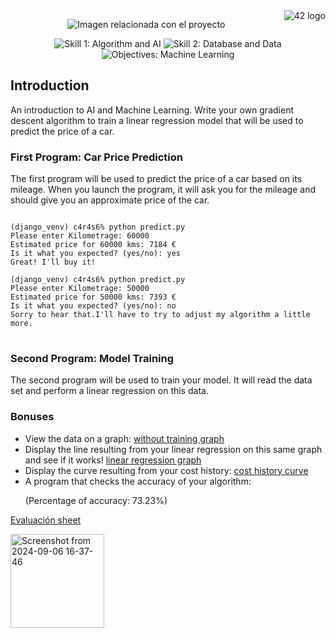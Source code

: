 <!-- Enlace al sitio 42 -->
<a href="https://www.42.fr/">
    <div>
        <img src="https://www.universfreebox.com/UserFiles/image/site_logo.gif" alt="42 logo" title="42" align="right" />
    </div>
</a>

<!-- Imagen centrada -->
<p align="center">
    <img src="https://user-images.githubusercontent.com/34480775/75110997-3a531400-5635-11ea-9e27-70a4de894c9e.JPG" alt="Imagen relacionada con el proyecto" />
</p>

<!-- Badges centrados -->
<p align="center">
    <img src="https://img.shields.io/badge/Skill%201-Algorithm&AI-9cf" alt="Skill 1: Algorithm and AI">
    <img src="https://img.shields.io/badge/Skill%202-DB%20%26%20Data-blue" alt="Skill 2: Database and Data">
    <img src="https://img.shields.io/badge/Objectives-Machine%20Learning-brightgreen" alt="Objectives: Machine Learning">
</p>

<!-- Introducción -->
<h2>Introduction</h2>
<p>
    An introduction to AI and Machine Learning. Write your own gradient descent algorithm to train a linear regression model that will be used to predict the price of a car.
</p>

<!-- Descripción del primer programa -->
<h3>First Program: Car Price Prediction</h3>
<p>
    The first program will be used to predict the price of a car based on its mileage. When you launch the program, it will ask you for the mileage and should give you an approximate price of the car.
</p>

<!-- Ejemplos de predicción -->
<pre>
<code>
(django_venv) c4r4s6% python predict.py
Please enter Kilometrage: 60000
Estimated price for 60000 kms: 7184 €
Is it what you expected? (yes/no): yes
Great! I'll buy it!

(django_venv) c4r4s6% python predict.py
Please enter Kilometrage: 50000
Estimated price for 50000 kms: 7393 €
Is it what you expected? (yes/no): no
Sorry to hear that.I'll have to try to adjust my algorithm a little more.
</code>
</pre>

<!-- Descripción del segundo programa -->
<h3>Second Program: Model Training</h3>
<p>
    The second program will be used to train your model. It will read the data set and perform a linear regression on this data.
</p>

<!-- Sección de Bonos -->
<h3>Bonuses</h3>
<ul>
    <li>View the data on a graph: <a href="https://github.com/beatriangu/ft_linear_regression/blob/main/without%20training.png">without training graph</a></li>
    <li>Display the line resulting from your linear regression on this same graph and see if it works! <a href="https://github.com/beatriangu/ft_linear_regression/blob/main/predict.png">linear regression graph</a></li>
    <li>Display the curve resulting from your cost history: <a href="https://github.com/beatriangu/ft_linear_regression/blob/main/severaltrain.png">cost history curve</a></li>
    <li>A program that checks the accuracy of your algorithm:
        <p>(Percentage of accuracy: 73.23%)</p>
    </li>
</ul>
<!-- Link to Evaluation Sheet -->
<p><a href="https://github.com/beatriangu/ft_linear_regression/blob/main/Intra%20Projects%20ft_linear_regression%20Edit.pdf">Evaluación sheet</a></p>
<p align="left">
  <img src="https://github.com/user-attachments/assets/7235dc66-b8e3-435e-9bc0-4f933924d826" alt="Screenshot from 2024-09-06 16-37-46" width="150"/>
</p>

